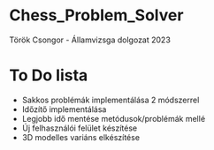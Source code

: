 # Chess_Problem_Solver
Török Csongor - Államvizsga dolgozat 2023

# To Do lista
  - Sakkos problémák implementálása 2 módszerrel
  - Időzítő implementálása
  - Legjobb idő mentése metódusok/problémák mellé
  - Új felhasználói felület készítése
  - 3D modelles variáns elkészítése
